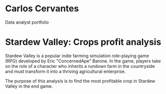 # Carlos Cervantes
Data analyst portfolio

# Stardew Valley: Crops profit analysis
Stardew Valley is a popular indie farming simulation role-playing game (RPG) developed by Eric "ConcernedApe" Barone.
In the game, players take on the role of a character who inherits a rundown farm in the countryside and must transform it into a thriving agricultural enterprise. 

The purpose of this analysis is to find the most profitable crop in Stardew Valley in the end game. 
